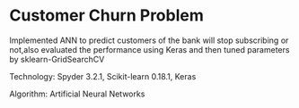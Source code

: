 # Customer Churn Problem

Implemented ANN to predict customers of the bank will stop subscribing or not,also evaluated the performance using Keras and then  tuned parameters by sklearn-GridSearchCV

Technology: Spyder 3.2.1, Scikit-learn 0.18.1, Keras

Algorithm: Artificial Neural Networks 
